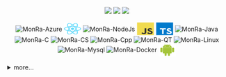 <!--Hello
<h2><img src="https://emojis.slackmojis.com/emojis/images/1531849430/4246/blob-sunglasses.gif?1531849430" width="30"/> Hi 👋 , I'm MonRá! <img src="https://media.giphy.com/media/12oufCB0MyZ1Go/giphy.gif" width="50"></h2>
-->

<div>
  </p>
  <div align="center">
   <a href="https://www.facebook.com/ramon.chaib" target="_blank"><img src="https://img.shields.io/badge/-Facebook-%230077B5?style=for-the-badge&logo=facebook&logoColor=white" target="_blank"></a> 
  <a href="https://www.instagram.com/monrapps/" target="_blank"><img src="https://img.shields.io/badge/-Instagram-%23E4405F?style=for-the-badge&logo=instagram&logoColor=white" target="_blank"></a>
  <a href="https://www.linkedin.com/in/ramon-chaib-27007635/" target="_blank"><img src="https://img.shields.io/badge/-LinkedIn-%230077B5?style=for-the-badge&logo=linkedin&logoColor=white" target="_blank"></a>   
</div>
  
 <div style="display: inline_block" align="center"><br>
  <img align="center" alt="MonRa-Azure" height="30" width="40" src="https://cdn.jsdelivr.net/gh/devicons/devicon/icons/azure/azure-original.svg">
  <img align="center" alt="MonRa-React" height="30" width="40" src="https://raw.githubusercontent.com/devicons/devicon/master/icons/react/react-original.svg">
  <img align="center" alt="MonRa-NodeJs" height="30" width="40" src="https://cdn.jsdelivr.net/gh/devicons/devicon/icons/nodejs/nodejs-original.svg">
  <img align="center" alt="MonRa-Js" height="30" width="40" src="https://raw.githubusercontent.com/devicons/devicon/master/icons/javascript/javascript-original.svg">     <img align="center" alt="MonRa-Ts" height="30" width="40" src="https://raw.githubusercontent.com/devicons/devicon/master/icons/typescript/typescript-original.svg">
  <img align="center" alt="MonRa-Java" height="30" width="40" src="https://cdn.jsdelivr.net/gh/devicons/devicon/icons/java/java-original.svg">
  <img align="center" alt="MonRa-C" height="30" width="40" src="https://cdn.jsdelivr.net/gh/devicons/devicon/icons/c/c-original.svg">
  <img align="center" alt="MonRa-CS" height="30" width="40" src="https://cdn.jsdelivr.net/gh/devicons/devicon/icons/csharp/csharp-original.svg">
  <img align="center" alt="MonRa-Cpp" height="30" width="40" src="https://cdn.jsdelivr.net/gh/devicons/devicon/icons/cplusplus/cplusplus-original.svg">
  <img align="center" alt="MonRa-QT" height="30" width="40" src="https://cdn.jsdelivr.net/gh/devicons/devicon/icons/qt/qt-original.svg">
  <img align="center" alt="MonRa-Linux" height="30" width="40" src="https://cdn.jsdelivr.net/gh/devicons/devicon/icons/linux/linux-original.svg">
  <img align="center" alt="MonRa-Mysql" height="30" width="40" src="https://cdn.jsdelivr.net/gh/devicons/devicon/icons/mysql/mysql-original.svg">
  <img align="center" alt="MonRa-Docker" height="30" width="40" src="https://cdn.jsdelivr.net/gh/devicons/devicon/icons/docker/docker-original.svg">  
  <img align="center" alt="MonRa-Android" height="30" width="40" src="https://github.com/devicons/devicon/blob/master/icons/android/android-original.svg">
  
</div>
</a>

</br>
<!--
[![github activity graph](https://activity-graph.herokuapp.com/graph?username=monrapps&theme=chartreuse-dark)](https://github.com/monrapps/)
-->
<div>
<details>
      <summary>more...</summary>
      
<!--
### <img src="https://media.giphy.com/media/VgCDAzcKvsR6OM0uWg/giphy.gif" width="50"> A little more about me...  

```javascript
const monra = {
    pronouns: "He" | "Him",
    code: ["any"],
    askMeAbout: ["any"],
    technologies: {
        backEnd: {
            js: ["any"],
        },
        mobileApp: {
            native: ["Android Development"]
        },
        devOps: ["AWS", "Docker🐳", "Route53", "Nginx"],
        databases: ["mongo", "MySql", "sqlite"],
        misc: ["Firebase", "Socket.IO", "selenium", "open-cv", "php", "SuiteApp"]
    },
    architecture: ["Serverless Architecture", "Progressive web applications", "Single page applications"],
    currentFocus: "Building Robots to ease opertations",
    funFact: "There are two ways to write error-free programs; only the third one works"
};
```
-->

---
<!--START_SECTION:waka-->
![Code Time](http://img.shields.io/badge/Code%20Time-915%20hrs%2016%20mins-blue)

![Profile Views](http://img.shields.io/badge/Profile%20Views-0-blue)

![Lines of code](https://img.shields.io/badge/From%20Hello%20World%20I%27ve%20Written-3.1%20million%20lines%20of%20code-blue)

**🐱 My GitHub Data** 

> 📦 43.4 kB Used in GitHub's Storage 
 > 
> 🏆 2,239 Contributions in the Year 2024
 > 
> 🚫 Not Opted to Hire
 > 
> 📜 23 Public Repositories 
 > 
> 🔑 18 Private Repositories 
 > 
**I'm an Early 🐤** 

```text
🌞 Morning                8808 commits        █████████░░░░░░░░░░░░░░░░   35.22 % 
🌆 Daytime                11718 commits       ████████████░░░░░░░░░░░░░   46.86 % 
🌃 Evening                3714 commits        ████░░░░░░░░░░░░░░░░░░░░░   14.85 % 
🌙 Night                  768 commits         █░░░░░░░░░░░░░░░░░░░░░░░░   03.07 % 
```
📅 **I'm Most Productive on Thursday** 

```text
Monday                   4693 commits        █████░░░░░░░░░░░░░░░░░░░░   18.77 % 
Tuesday                  4666 commits        █████░░░░░░░░░░░░░░░░░░░░   18.66 % 
Wednesday                4839 commits        █████░░░░░░░░░░░░░░░░░░░░   19.35 % 
Thursday                 5314 commits        █████░░░░░░░░░░░░░░░░░░░░   21.25 % 
Friday                   3298 commits        ███░░░░░░░░░░░░░░░░░░░░░░   13.19 % 
Saturday                 1290 commits        █░░░░░░░░░░░░░░░░░░░░░░░░   05.16 % 
Sunday                   908 commits         █░░░░░░░░░░░░░░░░░░░░░░░░   03.63 % 
```


📊 **This Week I Spent My Time On** 

```text
🕑︎ Time Zone: America/Sao_Paulo

💬 Programming Languages: 
Other                    2 hrs 28 mins       ████████░░░░░░░░░░░░░░░░░   31.40 % 
Markdown                 1 hr 49 mins        ██████░░░░░░░░░░░░░░░░░░░   23.27 % 
TypeScript               1 hr 39 mins        █████░░░░░░░░░░░░░░░░░░░░   21.13 % 
Docker                   35 mins             ██░░░░░░░░░░░░░░░░░░░░░░░   07.60 % 
JavaScript               27 mins             █░░░░░░░░░░░░░░░░░░░░░░░░   05.74 % 

🔥 Editors: 
VS Code                  7 hrs 52 mins       █████████████████████████   100.00 % 

🐱‍💻 Projects: 
gww-v6i                  2 hrs 14 mins       ███████░░░░░░░░░░░░░░░░░░   28.38 % 
Markdown                 2 hrs 6 mins        ███████░░░░░░░░░░░░░░░░░░   26.80 % 
wlm-frontend             1 hr 30 mins        █████░░░░░░░░░░░░░░░░░░░░   19.17 % 
crypto-wallet-server     50 mins             ███░░░░░░░░░░░░░░░░░░░░░░   10.76 % 
crypto-manager           45 mins             ██░░░░░░░░░░░░░░░░░░░░░░░   09.54 % 

💻 Operating System: 
WSL                      5 hrs 45 mins       ██████████████████░░░░░░░   73.19 % 
Windows                  2 hrs 6 mins        ███████░░░░░░░░░░░░░░░░░░   26.81 % 
```

**I Mostly Code in C** 

```text
C                        14 repos            █████░░░░░░░░░░░░░░░░░░░░   20.90 % 
C++                      10 repos            ████░░░░░░░░░░░░░░░░░░░░░   14.93 % 
HTML                     6 repos             ██░░░░░░░░░░░░░░░░░░░░░░░   08.96 % 
Python                   4 repos             █░░░░░░░░░░░░░░░░░░░░░░░░   05.97 % 
Shell                    3 repos             █░░░░░░░░░░░░░░░░░░░░░░░░   04.48 % 
```



**Timeline**

![Lines of Code chart](https://raw.githubusercontent.com/monrapps/monrapps/master/assets/bar_graph.png)


 Last Updated on 31/10/2024 14:39:08 UTC
<!--END_SECTION:waka-->
